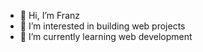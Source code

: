 - 👋 Hi, I’m Franz
- 👀 I’m interested in building web projects
- 🌱 I’m currently learning web development




